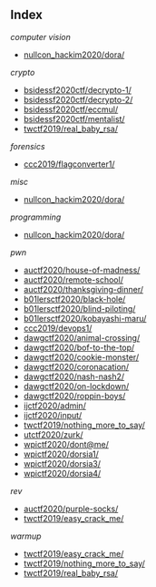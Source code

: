 ## Index

_computer vision_

* [nullcon\_hackim2020/dora/](nullcon\_hackim2020/dora/README.md)

_crypto_

* [bsidessf2020ctf/decrypto-1/](bsidessf2020ctf/decrypto-1/README.md)
* [bsidessf2020ctf/decrypto-2/](bsidessf2020ctf/decrypto-2/README.md)
* [bsidessf2020ctf/eccmul/](bsidessf2020ctf/eccmul/README.md)
* [bsidessf2020ctf/mentalist/](bsidessf2020ctf/mentalist/README.md)
* [twctf2019/real\_baby\_rsa/](twctf2019/real\_baby\_rsa/README.md)

_forensics_

* [ccc2019/flagconverter1/](ccc2019/flagconverter1/README.md)

_misc_

* [nullcon\_hackim2020/dora/](nullcon\_hackim2020/dora/README.md)

_programming_

* [nullcon\_hackim2020/dora/](nullcon\_hackim2020/dora/README.md)

_pwn_

* [auctf2020/house-of-madness/](auctf2020/house-of-madness/README.md)
* [auctf2020/remote-school/](auctf2020/remote-school/README.md)
* [auctf2020/thanksgiving-dinner/](auctf2020/thanksgiving-dinner/README.md)
* [b01lersctf2020/black-hole/](b01lersctf2020/black-hole/README.md)
* [b01lersctf2020/blind-piloting/](b01lersctf2020/blind-piloting/README.md)
* [b01lersctf2020/kobayashi-maru/](b01lersctf2020/kobayashi-maru/README.md)
* [ccc2019/devops1/](ccc2019/devops1/README.md)
* [dawgctf2020/animal-crossing/](dawgctf2020/animal-crossing/README.md)
* [dawgctf2020/bof-to-the-top/](dawgctf2020/bof-to-the-top/README.md)
* [dawgctf2020/cookie-monster/](dawgctf2020/cookie-monster/README.md)
* [dawgctf2020/coronacation/](dawgctf2020/coronacation/README.md)
* [dawgctf2020/nash-nash2/](dawgctf2020/nash-nash2/README.md)
* [dawgctf2020/on-lockdown/](dawgctf2020/on-lockdown/README.md)
* [dawgctf2020/roppin-boys/](dawgctf2020/roppin-boys/README.md)
* [ijctf2020/admin/](ijctf2020/admin/README.md)
* [ijctf2020/input/](ijctf2020/input/README.md)
* [twctf2019/nothing\_more\_to\_say/](twctf2019/nothing\_more\_to\_say/README.md)
* [utctf2020/zurk/](utctf2020/zurk/README.md)
* [wpictf2020/dont@me/](wpictf2020/dont@me/README.md)
* [wpictf2020/dorsia1/](wpictf2020/dorsia1/README.md)
* [wpictf2020/dorsia3/](wpictf2020/dorsia3/README.md)
* [wpictf2020/dorsia4/](wpictf2020/dorsia4/README.md)

_rev_

* [auctf2020/purple-socks/](auctf2020/purple-socks/README.md)
* [twctf2019/easy\_crack\_me/](twctf2019/easy\_crack\_me/README.md)

_warmup_

* [twctf2019/easy\_crack\_me/](twctf2019/easy\_crack\_me/README.md)
* [twctf2019/nothing\_more\_to\_say/](twctf2019/nothing\_more\_to\_say/README.md)
* [twctf2019/real\_baby\_rsa/](twctf2019/real\_baby\_rsa/README.md)


